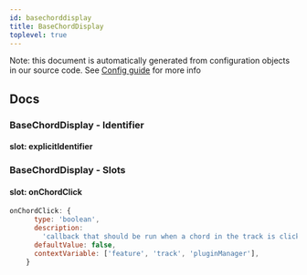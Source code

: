 ```yaml
---
id: basechorddisplay
title: BaseChordDisplay
toplevel: true
---
```


Note: this document is automatically generated from configuration objects in
our source code. See [Config guide](/docs/config_guide) for more info

## Docs

### BaseChordDisplay - Identifier

#### slot: explicitIdentifier

### BaseChordDisplay - Slots

#### slot: onChordClick

```js
onChordClick: {
      type: 'boolean',
      description:
        'callback that should be run when a chord in the track is clicked',
      defaultValue: false,
      contextVariable: ['feature', 'track', 'pluginManager'],
    }
```
